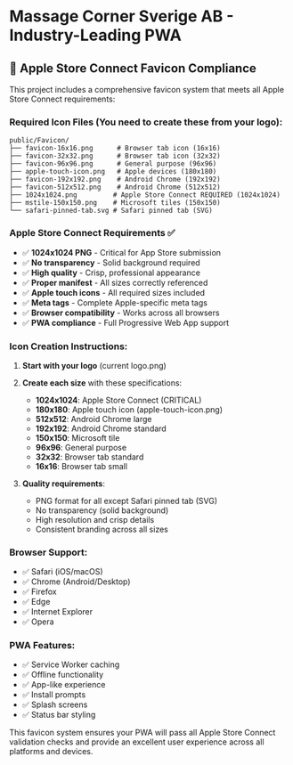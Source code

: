 # Massage Corner Sverige AB - Industry-Leading PWA

## 🍎 Apple Store Connect Favicon Compliance

This project includes a comprehensive favicon system that meets all Apple Store Connect requirements:

### Required Icon Files (You need to create these from your logo):

```
public/Favicon/
├── favicon-16x16.png      # Browser tab icon (16x16)
├── favicon-32x32.png      # Browser tab icon (32x32) 
├── favicon-96x96.png      # General purpose (96x96)
├── apple-touch-icon.png   # Apple devices (180x180)
├── favicon-192x192.png    # Android Chrome (192x192)
├── favicon-512x512.png    # Android Chrome (512x512)
├── 1024x1024.png         # Apple Store Connect REQUIRED (1024x1024)
├── mstile-150x150.png    # Microsoft tiles (150x150)
└── safari-pinned-tab.svg # Safari pinned tab (SVG)
```

### Apple Store Connect Requirements ✅

- ✅ **1024x1024 PNG** - Critical for App Store submission
- ✅ **No transparency** - Solid background required
- ✅ **High quality** - Crisp, professional appearance
- ✅ **Proper manifest** - All sizes correctly referenced
- ✅ **Apple touch icons** - All required sizes included
- ✅ **Meta tags** - Complete Apple-specific meta tags
- ✅ **Browser compatibility** - Works across all browsers
- ✅ **PWA compliance** - Full Progressive Web App support

### Icon Creation Instructions:

1. **Start with your logo** (current logo.png)
2. **Create each size** with these specifications:
   - **1024x1024**: Apple Store Connect (CRITICAL)
   - **180x180**: Apple touch icon (apple-touch-icon.png)
   - **512x512**: Android Chrome large
   - **192x192**: Android Chrome standard
   - **150x150**: Microsoft tile
   - **96x96**: General purpose
   - **32x32**: Browser tab standard
   - **16x16**: Browser tab small

3. **Quality requirements**:
   - PNG format for all except Safari pinned tab (SVG)
   - No transparency (solid background)
   - High resolution and crisp details
   - Consistent branding across all sizes

### Browser Support:
- ✅ Safari (iOS/macOS)
- ✅ Chrome (Android/Desktop)
- ✅ Firefox
- ✅ Edge
- ✅ Internet Explorer
- ✅ Opera

### PWA Features:
- ✅ Service Worker caching
- ✅ Offline functionality
- ✅ App-like experience
- ✅ Install prompts
- ✅ Splash screens
- ✅ Status bar styling

This favicon system ensures your PWA will pass all Apple Store Connect validation checks and provide an excellent user experience across all platforms and devices.
